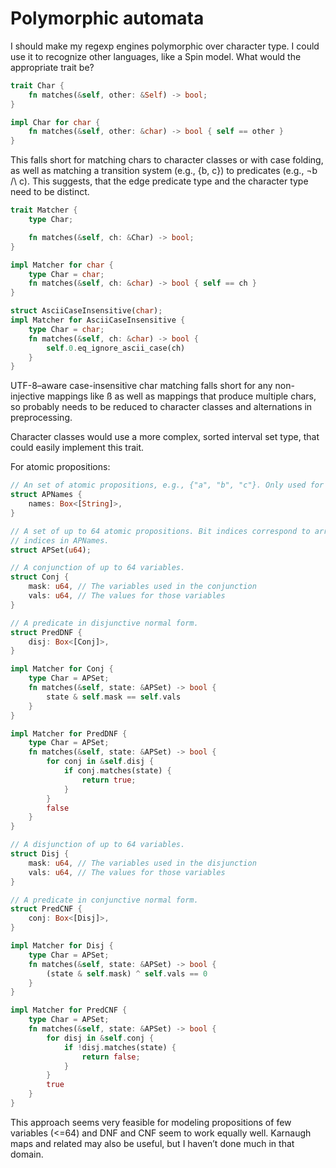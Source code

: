 # Polymorphic automata

I should make my regexp engines polymorphic over character type. I could use it
to recognize other languages, like a Spin model. What would the appropriate
trait be?

```rust
trait Char {
    fn matches(&self, other: &Self) -> bool;
}

impl Char for char {
    fn matches(&self, other: &char) -> bool { self == other }
}
```

This falls short for matching chars to character classes or with case folding,
as well as matching a transition system (e.g., {b, c}) to predicates (e.g.,
¬b /\ c). This suggests, that the edge predicate type and the character type
need to be distinct.

```rust
trait Matcher {
    type Char;

    fn matches(&self, ch: &Char) -> bool;
}

impl Matcher for char {
    type Char = char;
    fn matches(&self, ch: &char) -> bool { self == ch }
}

struct AsciiCaseInsensitive(char);
impl Matcher for AsciiCaseInsensitive {
    type Char = char;
    fn matches(&self, ch: &char) -> bool {
        self.0.eq_ignore_ascii_case(ch)
    }
}
```

UTF-8–aware case-insensitive char matching falls short for any non-injective
mappings like ß as well as mappings that produce multiple chars, so probably
needs to be reduced to character classes and alternations in preprocessing.

Character classes would use a more complex, sorted interval set type, that could
easily implement this trait.

For atomic propositions:

```rust
// An set of atomic propositions, e.g., {"a", "b", "c"}. Only used for Display.
struct APNames {
    names: Box<[String]>,
}

// A set of up to 64 atomic propositions. Bit indices correspond to array
// indices in APNames.
struct APSet(u64);

// A conjunction of up to 64 variables.
struct Conj {
    mask: u64, // The variables used in the conjunction
    vals: u64, // The values for those variables
}

// A predicate in disjunctive normal form.
struct PredDNF {
    disj: Box<[Conj]>,
}

impl Matcher for Conj {
    type Char = APSet;
    fn matches(&self, state: &APSet) -> bool {
        state & self.mask == self.vals
    }
}

impl Matcher for PredDNF {
    type Char = APSet;
    fn matches(&self, state: &APSet) -> bool {
        for conj in &self.disj {
            if conj.matches(state) {
                return true;
            }
        }
        false
    }
}

// A disjunction of up to 64 variables.
struct Disj {
    mask: u64, // The variables used in the disjunction
    vals: u64, // The values for those variables
}

// A predicate in conjunctive normal form.
struct PredCNF {
    conj: Box<[Disj]>,
}

impl Matcher for Disj {
    type Char = APSet;
    fn matches(&self, state: &APSet) -> bool {
        (state & self.mask) ^ self.vals == 0
    }
}

impl Matcher for PredCNF {
    type Char = APSet;
    fn matches(&self, state: &APSet) -> bool {
        for disj in &self.conj {
            if !disj.matches(state) {
                return false;
            }
        }
        true
    }
}
```

This approach seems very feasible for modeling propositions of few variables
(<=64) and DNF and CNF seem to work equally well. Karnaugh maps and related may
also be useful, but I haven’t done much in that domain.
